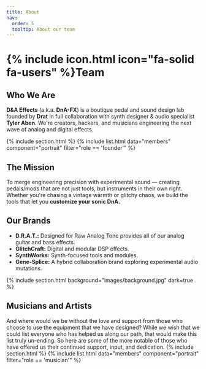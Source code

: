 ```yaml
---
title: About
nav:
  order: 5
  tooltip: About our team
---
```


# {% include icon.html icon="fa-solid fa-users" %}Team

## Who We Are

**D&A Effects** (a.k.a. **DnA-FX**) is a boutique pedal and sound design lab founded by **Drat** in full collaboration with synth designer & audio specialist **Tyler Aben**. We're creators, hackers, and musicians engineering the next wave of analog and digital effects.

<!-- FOUNDERS -->
{% include section.html %}
{% include list.html data="members" component="portrait" filter="role == 'founder'" %}

## The Mission

To merge engineering precision with experimental sound — creating pedals/mods that are not just tools, but instruments in their own right. Whether you're chasing a vintage warmth or glitchy chaos, we build the tools that let you **customize your sonic DnA.**

## Our Brands

- **D.R.A.T.:** Designed for Raw Analog Tone provides all of our analog guitar and bass effects.
- **GlitchCraft:** Digital and modular DSP effects.
- **SynthWorks:** Synth-focused tools and modules.
- **Gene-Splice:** A hybrid collaboration brand exploring experimental audio mutations.

<!-- MUSICIANS -->
{% include section.html background="images/background.jpg" dark=true %}
## Musicians and Artists
And where would we be without the love and support from those who choose to use the equipment that we have designed? While we wish that we could list everyone who has helped us along our path, that would make this list truly un-ending. So here are some of the more notable of those who have offered us their continued support, input, and dedication.
{% include section.html %}
{% include list.html data="members" component="portrait" filter="role == 'musician'" %}